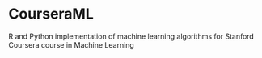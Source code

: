 # CourseraML
R and Python implementation of machine learning algorithms for Stanford Coursera course in Machine Learning
